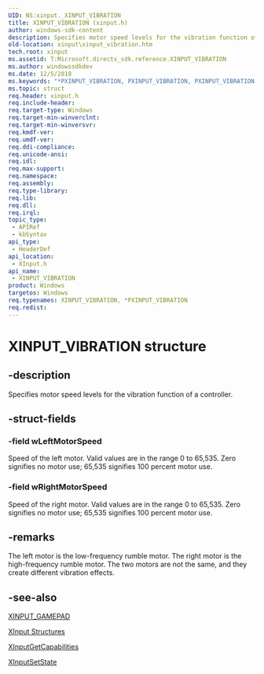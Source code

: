 ```yaml
---
UID: NS:xinput._XINPUT_VIBRATION
title: XINPUT_VIBRATION (xinput.h)
author: windows-sdk-content
description: Specifies motor speed levels for the vibration function of a controller.
old-location: xinput\xinput_vibration.htm
tech.root: xinput
ms.assetid: T:Microsoft.directx_sdk.reference.XINPUT_VIBRATION
ms.author: windowssdkdev
ms.date: 12/5/2018
ms.keywords: "*PXINPUT_VIBRATION, PXINPUT_VIBRATION, PXINPUT_VIBRATION structure pointer [XInput Game Controller APIs], XINPUT_VIBRATION, XINPUT_VIBRATION structure [XInput Game Controller APIs], xinput.xinput_vibration, xinput/PXINPUT_VIBRATION, xinput/XINPUT_VIBRATION"
ms.topic: struct
req.header: xinput.h
req.include-header: 
req.target-type: Windows
req.target-min-winverclnt: 
req.target-min-winversvr: 
req.kmdf-ver: 
req.umdf-ver: 
req.ddi-compliance: 
req.unicode-ansi: 
req.idl: 
req.max-support: 
req.namespace: 
req.assembly: 
req.type-library: 
req.lib: 
req.dll: 
req.irql: 
topic_type:
 - APIRef
 - kbSyntax
api_type:
 - HeaderDef
api_location:
 - XInput.h
api_name:
 - XINPUT_VIBRATION
product: Windows
targetos: Windows
req.typenames: XINPUT_VIBRATION, *PXINPUT_VIBRATION
req.redist: 
---
```


# XINPUT_VIBRATION structure


## -description


Specifies motor speed levels for the vibration function of a controller.


## -struct-fields




### -field wLeftMotorSpeed

Speed of the left motor. Valid values are in the range 0 to 65,535. Zero signifies no motor use; 65,535 signifies 100 percent motor use.


### -field wRightMotorSpeed

Speed of the right motor. Valid values are in the range 0 to 65,535. Zero signifies no motor use; 65,535 signifies 100 percent motor use.


## -remarks



The left motor is the low-frequency rumble motor. The right motor is the high-frequency rumble motor. The two motors are not the same, and they create different vibration effects.




## -see-also




<a href="https://msdn.microsoft.com/en-us/library/Ee419270(v=VS.85).aspx">XINPUT_GAMEPAD</a>



<a href="https://msdn.microsoft.com/89bb00ea-0be3-9619-1629-a7b7894302d5">XInput Structures</a>



<a href="https://msdn.microsoft.com/en-us/library/Ee419264(v=VS.85).aspx">XInputGetCapabilities</a>



<a href="https://msdn.microsoft.com/en-us/library/Ee419268(v=VS.85).aspx">XInputSetState</a>
 

 

